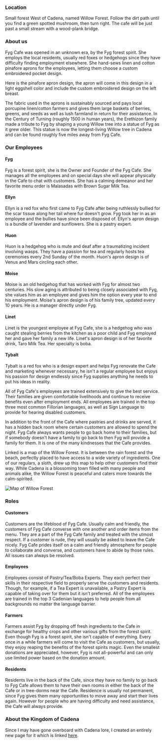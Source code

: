 ### Location

Small forest West of Cadena, named Willow Forest. Follow the dirt path until you find a green spotted mushroom, then turn right. The cafe will be just past a small stream with a wood-plank bridge.


### About us

Fyg Cafe was opened in an unknown era, by the Fyg forest spirit. She employs the local residents, usually red foxes or hedgehogs since they have difficulty finding employment elsewhere. She hand-sews linen and cotton pinafore aprons for the employees, letting them choose a custom embroidered pocket design.

Here is the pinafore apron design, the apron will come in this design in a light eggshell color and include the custom embroidered design on the left breast.

The fabric used in the aprons is sustainably sourced and pays local porcupine linen/cotton farmers and gives them large baskets of berries, greens, and seeds as well as lush farmland in return for their assistance. In the Century of Turning (roughly 1500 in human years), the Erethizon family made a tribute to Fyg by shaping a young Willow tree into a statue of Fyg as it grew older. This statue is now the longest-living Willow tree in Cadena and can be found roughly five miles away from Fyg Cafe.


### Our Employees

#### Fyg

Fyg is a forest spirit, she is the Owner and Founder of the Fyg Cafe. She manages all the employees and on special days she will appear physically in the Cafe to chat with customers. She has a calming demeanor and her favorite menu order is Malasadas with Brown Sugar Milk Tea.

#### Ellyn

Ellyn is a red fox who first came to Fyg Cafe after being ruthlessly bullied for the scar tissue along her tail where fur doesn't grow. Fyg took her in as an employee and the bullies have since been disposed of. Ellyn's apron design is a bundle of lavender and sunflowers. She is a pastry expert.

#### Huon

Huon is a hedgehog who is mute and deaf after a traumatizing incident involving wasps. They have a passion for tea and regularly hosts tea ceremonies every 2nd Sunday of the month. Huon's apron design is of Venus and Mars circling each other.

#### Moise

Moise is an old hedgehog that has worked with Fyg for almost two centuries. His slow aging is attributed to being closely associated with Fyg, she values him as an employee and gives him the option every year to end his employment. Moise's apron design is of his family tree, updated every 10 years. He is a manager directly under Fyg.

#### Linet

Linet is the youngest employee at Fyg Cafe, she is a hedgehog who was caught stealing berries from the kitchen as a poor child and Fyg employed her and gave her family a new life. Linet's apron design is of her favorite drink, Taro Milk Tea. Her specialty is boba.

#### Tybalt

Tybalt is a red fox who is a design expert and helps Fyg renovate the Cafe and marketing whenever necessary, he isn't a regular employee but enjoys his passion for design endlessly since Fyg supplies anything he needs to put his ideas in reality. 

All of Fyg Cafe's employees are trained extensively to give the best service. Their families are given comfortable livelihoods and continue to receive benefits even after employment ends. All employees are trained in the top three most common Fillorian languages, as well as Sign Language to provide for hearing disabled customers.

In addition to the front of the Cafe where pastries and drinks are served, it has a hidden back room where certain customers are allowed to spend the night. Fyg Cafe always wants people to go back home to their families, but if somebody doesn't have a family to go back to then Fyg will provide a family for them. It is one of the many kindnesses that the Cafe provides.

Linked is a map of the Willow Forest. It is between the rain forest and the beach, perfectly placed to have access to a wide variety of ingredients. One of our regulars, a sloth, drew up this map to help other customers find their way. While Cadena is a blossoming town filled with many people and animals alike, the Willow Forest is peaceful and caters more towards the calm-spirited.

![Map of Willow Forest](https://media.discordapp.net/attachments/892111124378550354/895090880959111168/New_Piskel_1_1_1_2.png)


### Roles

#### Customers
Customers are the lifeblood of Fyg Cafe. Usually calm and friendly, the customers of Fyg Cafe converse with one another and order items from the menu. They are a part of the Fyg Cafe family and treated with the utmost respect. If a customer is rude, they will usually be asked to leave the Cafe nicely. Fyg Cafe prides itself on a calm and friendly atmosphere for people to collaborate and converse, and customers have to abide by those rules. All issues can always be resolved.

#### Employees
Employees consist of Pastry/Tea/Boba Experts. They each perfect their skills in their respective field to properly serve the customers and residents. Though, for example, if a Tea Expert is unavailable, a Pastry Expert is capable of taking over for them but it isn't preferred. All of the employees are trained in the top 3 Cadenian languages to help people from all backgrounds no matter the language barrier. 

#### Farmers
Farmers assist Fyg by dropping off fresh ingredients to the Cafe in exchange for healthy crops and other various gifts from the forest spirit. Even though Fyg is a forest spirit, she isn't capable of everything. Every once in a while farmers will come to visit the Cafe as customers, but usually, they enjoy reaping the benefits of the forest spirits magic. Even the smallest donations are appreciated, however, Fyg is not all-powerful and can only use limited power based on the donation amount. 

#### Residents
Residents live in the back of the Cafe, since they have no family to go back to Fyg Cafe allows them to have their own rooms in either the back of the Cafe or in tree-dorms near the Cafe. Residence is usually not permanent, since Fyg gives them many opportunities to move away and start their lives again. However for people who are having difficulty and need assistance, the Cafe will always provide.


### About the Kingdom of Cadena

Since I may have gone overboard with Cadena lore, I created an entirely new page for it which is linked [here](https://www.notion.so/Kingdom-of-Cadena-64cf51d733764aea89a15b309811c307).